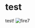 # test
test!
![fire7](https://user-images.githubusercontent.com/76416010/108941332-40406280-7698-11eb-9646-f4732337986a.png)
